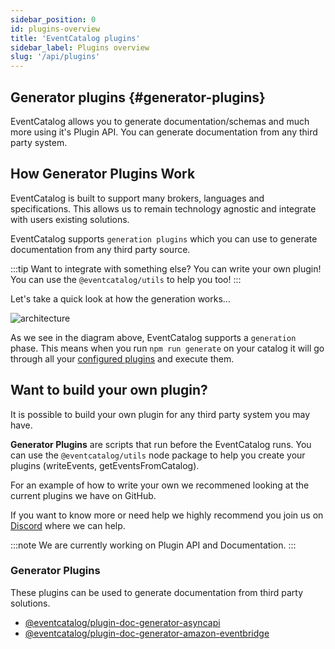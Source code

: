 ```yaml
---
sidebar_position: 0
id: plugins-overview
title: 'EventCatalog plugins'
sidebar_label: Plugins overview
slug: '/api/plugins'
---
```


## Generator plugins {#generator-plugins}

EventCatalog allows you to generate documentation/schemas and much more using it's Plugin API. You can generate documentation from any third party system.

## How Generator Plugins Work

EventCatalog is built to support many brokers, languages and specifications. This allows us to remain technology agnostic and integrate with users existing solutions.

EventCatalog supports `generation plugins` which you can use to generate documentation from any third party source.

:::tip
Want to integrate with something else? You can write your own plugin! You can use the `@eventcatalog/utils` to help you too!
:::

Let's take a quick look at how the generation works...

![architecture](/img/blog/asyncapi-plugin/architecture.png)

As we see in the diagram above, EventCatalog supports a `generation` phase. This means when you run `npm run generate` on your catalog it will go through all your [configured plugins](/docs/api/plugins/) and execute them.




## Want to build your own plugin?

It is possible to build your own plugin for any third party system you may have.

**Generator Plugins** are scripts that run before the EventCatalog runs. You can use the `@eventcatalog/utils` node package to help you create your plugins (writeEvents, getEventsFromCatalog).

For an example of how to write your own we recommened looking at the current plugins we have on GitHub.

If you want to know more or need help we highly recommend you join us on [Discord](https://discord.gg/3rjaZMmrAm) where we can help.



:::note
We are currently working on Plugin API and Documentation.
:::

### Generator Plugins

These plugins can be used to generate documentation from third party solutions.

- [@eventcatalog/plugin-doc-generator-asyncapi](plugins/@eventcatalog/plugin-doc-generator-asyncapi)
- [@eventcatalog/plugin-doc-generator-amazon-eventbridge](plugins/@eventcatalog/plugin-doc-generator-amazon-eventbridge)

